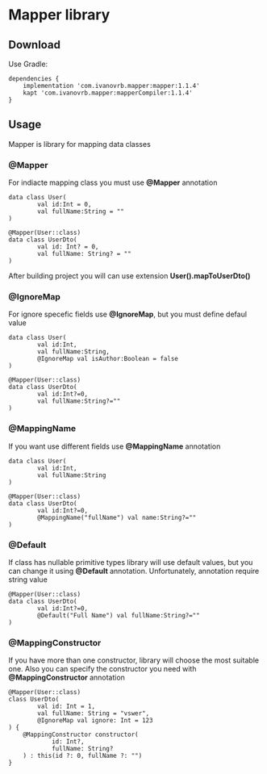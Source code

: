 # Mapper library
## Download
Use Gradle:
```
dependencies {
    implementation 'com.ivanovrb.mapper:mapper:1.1.4'
    kapt 'com.ivanovrb.mapper:mapperCompiler:1.1.4'
}
```
## Usage
Mapper is library for mapping data classes
### @Mapper
For indiacte mapping class you must use **@Mapper** annotation
```
data class User(
        val id:Int = 0,
        val fullName:String = ""
)

@Mapper(User::class)
data class UserDto(
        val id: Int? = 0,
        val fullName: String? = ""
)
```
After building project you will can use extension **User().mapToUserDto()**

### @IgnoreMap
For ignore specefic fields use **@IgnoreMap**, but you must define defaul value
```
data class User(
        val id:Int,
        val fullName:String,
        @IgnoreMap val isAuthor:Boolean = false
)

@Mapper(User::class)
data class UserDto(
        val id:Int?=0,
        val fullName:String?=""
)
```
### @MappingName
If you want use different fields use **@MappingName** annotation
```
data class User(
        val id:Int,
        val fullName:String
)

@Mapper(User::class)
data class UserDto(
        val id:Int?=0,
        @MappingName("fullName") val name:String?=""
)
```
### @Default
If class has nullable primitive types library will use default values, but you can change it using **@Default** annotation. Unfortunately, annotation require string value
```
@Mapper(User::class)
data class UserDto(
        val id:Int?=0,
        @Default("Full Name") val fullName:String?=""
)
```
### @MappingConstructor
If you have more than one constructor, library will choose the most suitable one. Also you can specify the constructor you need with **@MappingConstructor** annotation
```
@Mapper(User::class)
class UserDto(
        val id: Int = 1,
        val fullName: String = "vswer",
        @IgnoreMap val ignore: Int = 123
) {
    @MappingConstructor constructor(
            id: Int?,
            fullName: String?
    ) : this(id ?: 0, fullName ?: "")
}
```
